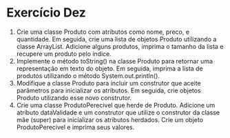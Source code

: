 # Exercício Dez

1. Crie uma classe Produto com atributos como nome, preco, e quantidade. Em seguida, crie uma lista de objetos Produto utilizando a classe ArrayList. Adicione alguns produtos, imprima o tamanho da lista e recupere um produto pelo índice.
2. Implemente o método toString() na classe Produto para retornar uma representação em texto do objeto. Em seguida, imprima a lista de produtos utilizando o método System.out.println().
3. Modifique a classe Produto para incluir um construtor que aceite parâmetros para inicializar os atributos. Em seguida, crie objetos Produto utilizando esse novo construtor.
4. Crie uma classe ProdutoPerecivel que herde de Produto. Adicione um atributo dataValidade e um construtor que utilize o construtor da classe mãe (super) para inicializar os atributos herdados. Crie um objeto ProdutoPerecivel e imprima seus valores.